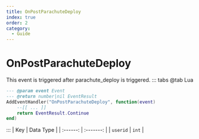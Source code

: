 ```yaml
---
title: OnPostParachuteDeploy
index: true
order: 2
category:
  - Guide
---
```


# OnPostParachuteDeploy
This event is triggered after parachute_deploy is triggered.
::: tabs
@tab Lua
```lua
--- @param event Event
--- @return number|nil EventResult
AddEventHandler("OnPostParachuteDeploy", function(event)
    --[[ ... ]]
    return EventResult.Continue
end)
```

:::
|    Key   | Data Type |
| :------: | :-------: |
| `userid` |   `int`   |